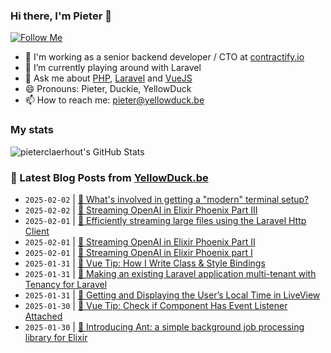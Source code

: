 ### Hi there, I'm Pieter 👋  
[![Follow Me](https://img.shields.io/github/followers/pieterclaerhout?label=Follow&style=social)](https://github.com/pieterclaerhout)

- 🏢 I'm working as a senior backend developer / CTO at [contractify.io](https://contractify.io)
- 🌱 I’m currently playing around with Laravel
- 💬 Ask me about [PHP](https://php.net), [Laravel](http://laravel.com) and [VueJS](https://vuejs.org)
- 😄 Pronouns: Pieter, Duckie, YellowDuck
- 📫 How to reach me: pieter@yellowduck.be

### My stats

![pieterclaerhout's GitHub Stats](https://github-readme-stats.vercel.app/api?username=pieterclaerhout&show_icons=true&count_private=true&line_height=40)

### 📩 Latest Blog Posts from [YellowDuck.be](https://www.yellowduck.be/)
<!-- BLOG-POST-LIST:START -->
- `2025-02-02` | [🔗 What&#39;s involved in getting a &quot;modern&quot; terminal setup?](https://www.yellowduck.be/posts/whats-involved-in-getting-a-modern-terminal-setup)  
- `2025-02-02` | [🔗 Streaming OpenAI in Elixir Phoenix Part III](https://www.yellowduck.be/posts/streaming-openai-in-elixir-phoenix-part-iii)  
- `2025-02-01` | [🐥 Efficiently streaming large files using the Laravel Http Client](https://www.yellowduck.be/posts/efficiently-streaming-large-files-using-the-laravel-http-client)  
- `2025-02-01` | [🔗 Streaming OpenAI in Elixir Phoenix Part II](https://www.yellowduck.be/posts/streaming-openai-in-elixir-phoenix-part-ii)  
- `2025-02-01` | [🔗 Streaming OpenAI in Elixir Phoenix part I](https://www.yellowduck.be/posts/streaming-openai-in-elixir-phoenix-part-i)  
- `2025-01-31` | [🐥 Vue Tip: How I Write Class &amp; Style Bindings](https://www.yellowduck.be/posts/vue-tip-how-i-write-class-style-bindings)  
- `2025-01-31` | [🔗 Making an existing Laravel application multi-tenant with Tenancy for Laravel](https://www.yellowduck.be/posts/making-an-existing-laravel-application-multi-tenant-with-tenancy-for-laravel)  
- `2025-01-31` | [🔗 Getting and Displaying the User’s Local Time in LiveView](https://www.yellowduck.be/posts/getting-and-displaying-the-users-local-time-in-liveview)  
- `2025-01-30` | [🐥 Vue Tip: Check if Component Has Event Listener Attached](https://www.yellowduck.be/posts/vue-tip-check-if-component-has-event-listener-attached)  
- `2025-01-30` | [🔗 Introducing Ant: a simple background job processing library for Elixir](https://www.yellowduck.be/posts/introducing-ant-a-simple-background-job-processing-library-for-elixir)  

<!-- BLOG-POST-LIST:END -->

